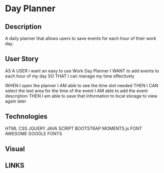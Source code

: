 # Day Planner

## Description

A daily planner that allows users to save events for each hour of their work day.

## User Story

AS A USER i want an easy to use Work Day Planner
I WANT to add events to each hour of my day
SO THAT I can manage my time effectively

WHEN I open the planner
I AM able to see the time slot needed
THEN I CAN select the text area for the time of the event
I AM able to add the event description
THEN I am able to save that information to local storage to view again later

## Technologies

HTML
CSS
JQUERY
JAVA SCRIPT
BOOTSTRAP
MOMENTS.js
FONT AWESOME
GOOGLE FONTS

## Visual

## LINKS
